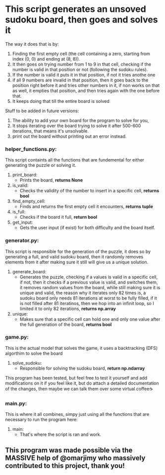 # This script generates an unsoved sudoku board, then goes and solves it

The way it does that is by:
  1) Finding the first empty cell (the cell containing a zero, starting from index (0, 0) and ending at (8, 8)).
  2) It then goes on trying number from 1 to 9 in that cell, checking if the number is valid in that position or not (following the sudoku rules).
  3) If the number is valid it puts it in that position, if not it tries anothe one
  4) if all 9 numbers are invalid in that position, then it goes back to the position right before it and tries other numbers in it, if non works on that as well, it empties that position, and then tries again with the one before that.
  5) It keeps doing that till the entire board is solved


Stuff to be added in future versions:
  1) The ability to add your own board for the program to solve for you,
  2) It stops iterating over the board trying to solve it after 500-600 iterations, that means it's unsolvable.
  3) print out the board without printing out an error instead.


### helper_functions.py:
This script containts all the functions that are fundemental for either generating the puzzle or solving it.
  1) print_board:
       - Prints the board, **returns None**
  2) is_valid:
       - Checks the validity of the number to insert in a specific cell, **returns bool**
  3) find_empty_cell:
       - Finds and returns the first empty cell it encounters, **returns tuple**
  4) is_full:
       - Checks if the board it full, **return bool**
  5) get_input:
       - Gets the user input (if exist) for both difficulty and the board itself.

### generator.py:
This script is responsible for the generation of the puzzle, it does so by generating a full, and valid sudoku board, then it randomly removes elements from it after making sure it still will give us a unique solution.
  1) generate_board:
       - Generates the puzzle, checking if a values is valid in a specific cell, if not, then it checks if a previous value is valid, and switches them, it removes random values from the board, while still making sure it is unique and valid, the reason why it iterates only 82 times is, a sudoku board only needs 81 iterations at worst to be fully filled, if it is not filled after 81 iteratinos, then we hop into an infinit loop, so I limited it to only 82 iterations, **returns np.array**
  2) unique:
       - Makes sure that a specific cell can hold one and only one value after the full generation of the board, **returns bool**


### game.py:
This is the actual model that solves the game, it uses a backtracking (DFS) algorthim to solve the board
  1) solve_sudoku:
       - Responsible for solving the sudoku board, **return np.ndarray**

This program has been tested, but feel free to test it yourself and add modifications on it if you feel like it, but do attach a detailed documentation of the changes, then maybe we can talk them over some virtual coffee☕

### main.py:
This is where it all combines, simpy just using all the functions that are necessary to run the program here:
  1) main:
       - That's where the script is ran and work.
## This program was made possible via the **MASSIVE** help of @omarjimy who massively contributed to this project, thank you!
